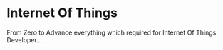 # Internet Of Things
From Zero to Advance everything which required for Internet Of Things Developer....
